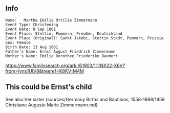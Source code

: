 ## Info

    Name:	Martha Emilie Ottilie Zimmermann
    Event Type:	Christening
    Event Date:	8 Sep 1861
    Event Place: Stettin, Pommern, Preußen, Deutschland
    Event Place (Original):	Sankt Jakobi, Stettin Stadt, Pommern, Prussia
    Sex: Female
    Birth Date:	13 Aug 1861
    Father's Name: Ernst August Friedrich Zimmermann
    Mother's Name: Emilie Dorothee Friederike Baumert

https://www.familysearch.org/ark:/61903/1:1:NX22-X6V?from=lynx1UIV8&treeref=K8KV-M4M

## This could be Ernst's child

See also her sister (sources/Germany Births and Baptisms, 1558-1898/1859 Christiane Auguste Marie Zimmermann.md)

